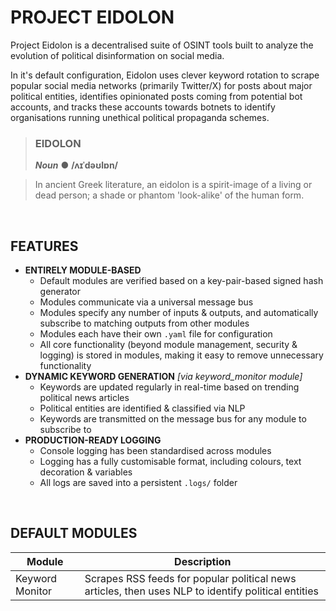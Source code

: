# PROJECT EIDOLON

Project Eidolon is a decentralised suite of OSINT tools built to analyze the evolution of political disinformation on social media. 

In it's default configuration, Eidolon uses clever keyword rotation to scrape popular social media networks (primarily Twitter/X) 
for posts about major political entities, identifies opinionated posts coming from potential bot accounts, and tracks these accounts towards botnets to identify organisations running unethical political propaganda schemes. 

> ### **EIDOLON**
> ***Noun*** ● **/ʌɪˈdəʊlɒn/**

> In ancient Greek literature, an eidolon is a spirit-image of a living or dead person; a shade or phantom 'look-alike' of the human form.
> <br/>

<br/>


## FEATURES

- **ENTIRELY MODULE-BASED**
    - Default modules are verified based on a key-pair-based signed hash generator
    - Modules communicate via a universal message bus
    - Modules specify any number of inputs & outputs, and automatically subscribe to matching outputs from other modules
    - Modules each have their own `.yaml` file for configuration
    - All core functionality (beyond module management, security & logging) is stored in modules, making it easy to remove unnecessary functionality
- **DYNAMIC KEYWORD GENERATION** *\[via keyword_monitor module\]*
    - Keywords are updated regularly in real-time based on trending political news articles
    - Political entities are identified & classified via NLP
    - Keywords are transmitted on the message bus for any module to subscribe to
- **PRODUCTION-READY LOGGING**
    - Console logging has been standardised across modules
    - Logging has a fully customisable format, including colours, text decoration & variables
    - All logs are saved into a persistent `.logs/` folder
 
<br/>

## DEFAULT MODULES

| Module | Description |
| --- | --- |
| Keyword Monitor | Scrapes RSS feeds for popular political news articles, then uses NLP to identify political entities |